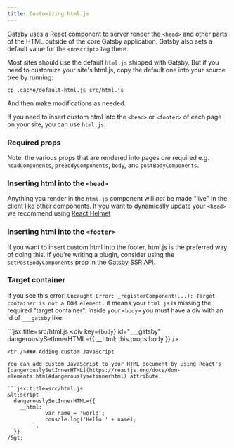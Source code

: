 ```yaml
---
title: Customizing html.js
---
```


Gatsby uses a React component to server render the `<head>` and other parts of the HTML outside of the core Gatsby application. Gatsby also sets a default value for the `<noscript>` tag there.

Most sites should use the default `html.js` shipped with Gatsby. But if you need to customize your site's html.js, copy the default one into your source tree by running:

```shell
cp .cache/default-html.js src/html.js
```

And then make modifications as needed.

If you need to insert custom html into the `<head>` or `<footer>` of each page on your site, you can use `html.js`.

### Required props

Note: the various props that are rendered into pages *are* required e.g. `headComponents`, `preBodyComponents`, `body`, and `postBodyComponents`.

### Inserting html into the `<head>`

Anything you render in the `html.js` component will *not* be made "live" in the client like other components. If you want to dynamically update your `<head>` we recommend using [React Helmet](/packages/gatsby-plugin-react-helmet/)

### Inserting html into the `<footer>`

If you want to insert custom html into the footer, html.js is the preferred way of doing this. If you're writing a plugin, consider using the `setPostBodyComponents` prop in the [Gatsby SSR API](/docs/ssr-apis/).

### Target container

If you see this error: `Uncaught Error: _registerComponent(...): Target container is not a DOM element.` it means your `html.js` is missing the required "target container". Inside your `<body>` you must have a div with an id of `___gatsby` like:

```jsx:title=src/html.js <div key={`body`} id="___gatsby" dangerouslySetInnerHTML={{ __html: this.props.body }} />

    <br />### Adding custom JavaScript
    
    You can add custom JavaScript to your HTML document by using React's [dangerouslySetInnerHTML](https://reactjs.org/docs/dom-elements.html#dangerouslysetinnerhtml) attribute.
    
    ```jsx:title=src/html.js
    &lt;script
      dangerouslySetInnerHTML={{
        __html: `
                var name = 'world';
                console.log('Hello ' + name);
            `,
      }}
    /&gt;